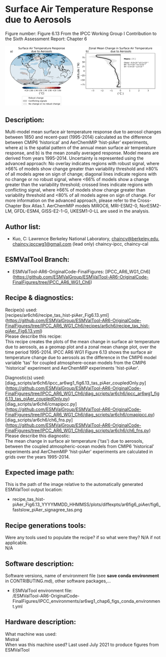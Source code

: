 Surface Air Temperature Response due to Aerosols
============

Figure number: Figure 6.13
From the IPCC Working Group I Contribution to the Sixth Assessment Report: Chapter 6

![Figure 6.13](../images/ar6_wg1_chap6_fig6_13_tas_coupledOnly_aer.png?raw=true)


Description:
------------
Multi-model mean surface air temperature response due to aerosol changes between 1850 and recent-past (1995-2014) calculated as the difference between CMIP6 ‘historical’ and AerChemMIP ‘hist-piAer’ experiments, where a) is the spatial pattern of the annual mean surface air temperature response, and b) is the mean zonally averaged response. Model means are derived from years 1995-2014. Uncertainty is represented using the advanced approach: No overlay indicates regions with robust signal, where ≥66% of models show change greater than variability threshold and ≥80% of all models agree on sign of change; diagonal lines indicate regions with no change or no robust signal, where <66% of models show a change greater than the variability threshold; crossed lines indicate regions with conflicting signal, where ≥66% of models show change greater than variability threshold and <80% of all models agree on sign of change. For more information on the advanced approach, please refer to the Cross-Chapter Box Atlas.1. AerChemMIP models MIROC6, MRI-ESM2-0, NorESM2-LM, GFDL-ESM4, GISS-E2-1-G, UKESM1-0-LL are used in the analysis.

Author list:
------------
- Kuo, C: Lawrence Berkeley National Laboratory, chaincy@berkeley.edu, chaincy.ipccwg1@gmail.com (lead only) chaincy-ipcc, chaincy-cal 

ESMValTool Branch:
------------------
- ESMValTool-AR6-OriginalCode-FinalFigures: [IPCC_AR6_WG1_Ch6] (https://github.com/ESMValGroup/ESMValTool-AR6-OriginalCode-FinalFigures/tree/IPCC_AR6_WG1_Ch6)


Recipe & diagnostics:
---------------------
Recipe(s) used:   
[recipes/ar6ch6/recipe_tas_hist-piAer_Fig6.13.yml] (https://github.com/ESMValGroup/ESMValTool-AR6-OriginalCode-FinalFigures/tree/IPCC_AR6_WG1_Ch6/recipes/ar6ch6/recipe_tas_hist-piAer_Fig6.13.yml)   
Please describe this recipe:  
This recipe creates the plots of the mean change in surface air temperature due to aerosols, as a geomap plot and a zonal mean change plot, over the time period 1995-2014.  IPCC AR6 WG1  Figure 6.13 shows the surface air temperature change due to aerosols as the difference in the CMIP6 model variable 'tas' for coupled atmosphere-ocean models from the CMIP6 'historical' experiment and AerChemMIP experiments 'hist-piAer'.   

Diagnostic(s) used:   
[diag_scripts/ar6ch6/ipcc_ar6wg1_fig6.13_tas_piAer_coupledOnly.py] (https://github.com/ESMValGroup/ESMValTool-AR6-OriginalCode-FinalFigures/tree/IPCC_AR6_WG1_Ch6/diag_scripts/ar6ch6/ipcc_ar6wg1_fig6.13_tas_piAer_coupledOnly.py)   
[diag_scripts/ar6ch6/cmapipcc.py] (https://github.com/ESMValGroup/ESMValTool-AR6-OriginalCode-FinalFigures/tree/IPCC_AR6_WG1_Ch6/diag_scripts/ar6ch6/cmapipcc.py)  
[diag_scripts/ar6ch6/ch6_fns.py] (https://github.com/ESMValGroup/ESMValTool-AR6-OriginalCode-FinalFigures/tree/IPCC_AR6_WG1_Ch6/diag_scripts/ar6ch6/ch6_fns.py)    
Please describe this diagnostic:      
The mean change in surface air temperature ('tas') due to aerosols, between the coupled atmospheric-ocean models from CMIP6 'historical' experiments and AerChemMIP 'hist-piAer' experiments are calculated in grids over the years 1995-2014.   

Expected image path:
--------------------
This is the path of the image relative to the automatically generated ESMValTool output location:
- recipe_tas_hist-piAer_Fig6.13_YYYYMMDD_HHMMSS/plots/diffexpts/ar6fig6_piAer/fig6_fastslow_piAer_signagree_tas.png

Recipe generations tools: 
-------------------------
Were any tools used to populate the recipe? if so what were they? N/A if not applicable.    
N/A   

Software description:
---------------------
Software versions, name of environment file (see **save conda environment** in CONTRIBUTING.md), other software packages,…
- ESMValTool environment file:   
/ESMValTool-AR6-OriginalCode-FinalFigures/IPCC_environments/ar6wg1_chap6_figs_conda_environment.yml  

Hardware description:
---------------------
What machine was used:  
Mistral    
When was this machine used?
Last used July 2021 to produce figures from ESMValTool   

